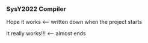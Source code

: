 ### SysY2022 Compiler

Hope it works <-- written down when the project starts

It really works!!! <-- almost ends